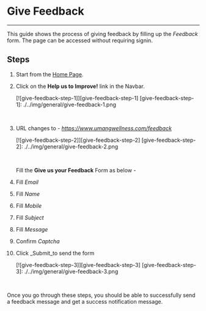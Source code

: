 # Give Feedback

---

This guide shows the process of giving feedback by filling up the _Feedback_ form.
The page can be accessed without requiring signin.

## Steps

1. Start from the [Home Page](https://www.umangwellness.com).
2. Click on the **Help us to Improve!** link in the Navbar.

    [![give-feedback-step-1]][give-feedback-step-1]
    [give-feedback-step-1]: ./../img/general/give-feedback-1.png

    <br/>

3. URL changes to - _https://www.umangwellness.com/feedback_

    [![give-feedback-step-2]][give-feedback-step-2]
    [give-feedback-step-2]: ./../img/general/give-feedback-2.png

    <br/>

    Fill the **Give us your Feedback** Form as below -

4. Fill _Email_
5. Fill _Name_
6. Fill _Mobile_
7. Fill _Subject_
8. Fill _Message_
9. Confirm _Captcha_
10. Click _Submit_to send the form

    [![give-feedback-step-3]][give-feedback-step-3]
    [give-feedback-step-3]: ./../img/general/give-feedback-3.png

    <br/>

Once you go through these steps, you should be able to successfully send a feedback message and get a success notification message.
